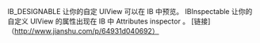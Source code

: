 IB_DESIGNABLE 让你的自定 UIView 可以在 IB 中预览。
IBInspectable 让你的自定义 UIView 的属性出现在 IB 中 Attributes inspector 。
[链接]（http://www.jianshu.com/p/64931d040692）